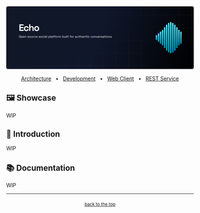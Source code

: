 <!-- HEADER -->
<br id="top" />

<p align="center">
  <a href="https://echo-social.app/">
      <img src="./docs/assets/banner.png" />
  </a>
</p>

<div align="center">
  <p>
    <a href="./docs/architecture.md">Architecture</a>
    <span>&nbsp;&nbsp;•&nbsp;&nbsp;</span>
    <a href="./DEVELOPMENT.md">Development</a>
    <span>&nbsp;&nbsp;•&nbsp;&nbsp;</span>
    <a href="./client/">Web Client</a>
    <span>&nbsp;&nbsp;•&nbsp;&nbsp;</span>
    <a href="./api/">REST Service</a>
  </p>
</div>

## 🖼️ Showcase

WIP

## 📜 Introduction

WIP

## 📚 Documentation

WIP

---

<!-- FOOTER -->
<p align="center">
  <sub><a href="#top">back to the top</a></sub>
</p>
